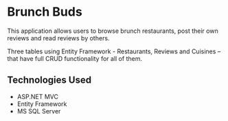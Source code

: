 # Brunch Buds 
  This application allows users to browse brunch restaurants, post their own reviews and read reviews by others.
  
  Three tables using Entity Framework - Restaurants, Reviews and Cuisines – that have full CRUD functionality for all of them. 
## Technologies Used
- ASP.NET MVC
- Entity Framework
- MS SQL Server
